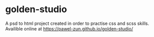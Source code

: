 # golden-studio
A psd to html project created in order to practise css and scss skills.
Availible online at https://pawel-zun.github.io/golden-studio/
